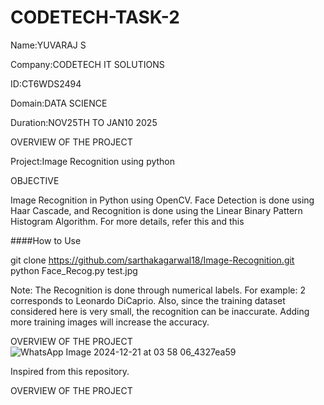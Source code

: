 # CODETECH-TASK-2

Name:YUVARAJ S

Company:CODETECH IT SOLUTIONS

ID:CT6WDS2494

Domain:DATA SCIENCE

Duration:NOV25TH TO JAN10 2025



OVERVIEW OF THE PROJECT

Project:Image Recognition using python

OBJECTIVE

Image Recognition in Python using OpenCV. Face Detection is done using Haar Cascade, and Recognition is done using the Linear Binary Pattern Histogram Algorithm. For more details, refer this and this

####How to Use

 git clone https://github.com/sarthakagarwal18/Image-Recognition.git
 python Face_Recog.py test.jpg


Note: The Recognition is done through numerical labels. For example: 2 corresponds to Leonardo DiCaprio. Also, since the training dataset considered here is very small, the recognition can be inaccurate. Adding more training images will increase the accuracy.


OVERVIEW OF THE PROJECT
![WhatsApp Image 2024-12-21 at 03 58 06_4327ea59](https://github.com/user-attachments/assets/2c77029d-6c08-4e4a-b3ce-914284675065)


Inspired from this repository.


OVERVIEW OF THE PROJECT

